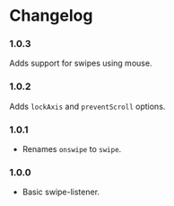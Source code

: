 # Changelog

### 1.0.3

Adds support for swipes using mouse.

### 1.0.2

Adds `lockAxis` and `preventScroll` options.

### 1.0.1

- Renames `onswipe` to `swipe`.

### 1.0.0

- Basic swipe-listener.
